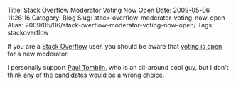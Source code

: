 Title: Stack Overflow Moderator Voting Now Open
Date: 2009-05-06 11:26:16
Category: Blog
Slug: stack-overflow-moderator-voting-now-open
Alias: 2009/05/06/stack-overflow-moderator-voting-now-open/
Tags: stackoverflow


If you are a [Stack Overflow](http://stackoverflow.com) user, you should be aware that [voting is open](http://blog.stackoverflow.com/2009/05/stack-overflow-moderator-voting-now-open/) for a new moderator.

I personally support [Paul Tomblin](http://stackoverflow.com/users/3333/paul-tomblin), who is an all-around cool guy, but I don't think any of the candidates would be a wrong choice.
